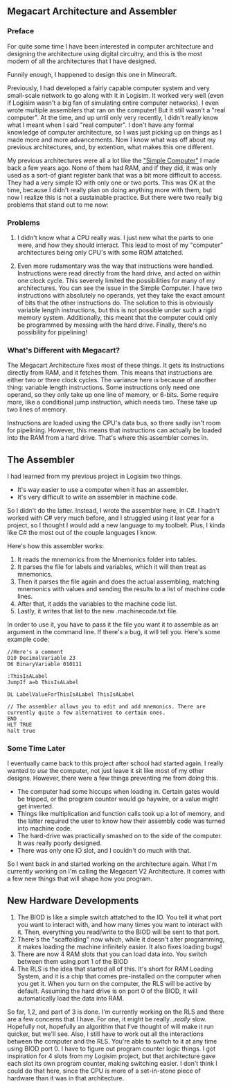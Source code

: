 ## Megacart Architecture and Assembler
### Preface
For quite some time I have been interested in computer architecture and designing the architecture using digital circuitry, and this is the most modern of all the architectures that I have designed.

Funnily enough, I happened to design this one in Minecraft.

Previously, I had developed a fairly capable computer system and very small-scale network to go along with it in Logisim. It worked very well (even if Logisim wasn't a big fan of simulating entire computer networks). I even wrote multiple assemblers that ran on the computer! But it still wasn't a "real computer". At the time, and up until only very recently, I didn't really know what I meant when I said "real computer". I don't have any formal knowledge of computer architecture, so I was just picking up on things as I made more and more advancements. Now I know what was off about my previous architectures, and, by extention, what makes this one different.

My previous architectures were all a lot like the ["Simple Computer"](https://imgur.com/gallery/tFAgH) I made back a few years ago. None of them had RAM, and if they did, it was only used as a sort-of giant register bank that was a bit more difficult to access. They had a very simple IO with only one or two ports. This was OK at the time, because I didn't really plan on doing anything more with them, but now I realize this is not a sustainable practice. But there were two really big problems that stand out to me now:

### Problems

1. I didn't know what a CPU really was. I just new what the parts to one were, and how they should interact. This lead to most of my "computer" architectures being only CPU's with some ROM attatched.
 
2. Even more rudamentary was the way that instructions were handled. Instructions were read directly from the hard drive, and acted on within one clock cycle. This severely limited the possibilities for many of my architectures. You can see the issue in the Simple Computer. I have two instructions with absolutely no operands, yet they take the exact amount of bits that the other instructions do. The solution to this is obviously variable length instructions, but this is not possible under such a rigid memory system. Additionally, this meant that the computer could only be programmed by messing with the hard drive. Finally, there's no possibility for pipelining!
 
### What's Different with Megacart?
The Megacart Architecture fixes most of these things. It gets its instructions directly from RAM, and it fetches them. This means that instructions are either two or three clock cycles. The variance here is because of another thing: variable length instructions. Some instructions only need one operand, so they only take up one line of memory, or 6-bits. Some require more, like a conditional jump instruction, which needs two. These take up two lines of memory.

Instructions are loaded using the CPU's data bus, so there sadly isn't room for pipelining. However, this means that instructions can actually be loaded into the RAM from a hard drive. That's where this assembler comes in.

## The Assembler
I had learned from my previous project in Logisim two things.

* It's way easier to use a computer when it has an assembler.
* It's very difficult to write an assembler in machine code.

So I didn't do the latter. Instead, I wrote the assembler here, in C#. I hadn't worked with C# very much before, and I struggled using it last year for a project, so I thought I would add a new language to my toolbelt. Plus, I kinda like C# the most out of the couple languages I know.

Here's how this assembler works:
1. It reads the mnemonics from the Mnemonics folder into tables.
2. It parses the file for labels and variables, which it will then treat as mnemonics.
3. Then it parses the file again and does the actual assembling, matching mnemonics with values and sending the results to a list of machine code lines.
4. After that, it adds the variables to the machine code list.
5. Lastly, it writes that list to the new .machinecode.txt file.

In order to use it, you have to pass it the file you want it to assemble as an argument in the command line. If there's a bug, it will tell you. Here's some example code:

```
//Here's a comment
D10 DecimalVariable 23
D6 BinaryVariable 010111

:ThisIsALabel
JumpIf a=b ThisIsALabel

DL LabelValueForThisIsALabel ThisIsALabel

// The assembler allows you to edit and add mnemonics. There are currently quite a few alternatives to certain ones.
END .
HLT TRUE
halt true
```

### Some Time Later
I eventually came back to this project after school had started again. I really wanted to _use_ the computer, not just leave it sit like most of my other designs. However, there were a few things preventing me from doing this.

* The computer had some hiccups when loading in. Certain gates would be tripped, or the program counter would go haywire, or a value might get inverted.
* Things like multiplication and function calls took up a lot of memory, and the latter required the user to know how their assembly code was turned into machine code.
* The hard-drive was practically smashed on to the side of the computer. It was really poorly designed.
* There was only one IO slot, and I couldn't do much with that.

So I went back in and started working on the architecture again. What I'm currently working on I'm calling the Megacart V2 Architecture. It comes with a few new things that will shape how you program.

## New Hardware Developments

1. The BIOD is like a simple switch attatched to the IO. You tell it what port you want to interact with, and how many times you want to interact with it. Then, everything you read/write to the BIOD will be sent to that port.
2. There's the "scaffolding" now which, while it doesn't alter programming, it makes loading the machine infinitely easier. It also fixes loading bugs!
3. There are now 4 RAM slots that you can load data into. You switch between them using port 1 of the BIOD
4. The RLS is the idea that started all of this. It's short for RAM Loading System, and it is a chip that comes pre-installed on the computer when you get it. When you turn on the computer, the RLS will be active by default. Assuming the hard drive is on port 0 of the BIOD, it will automatically load the data into RAM.

So far, 1,2, and part of 3 is done. I'm currently working on the RLS and there are a few concerns that I have. For one, it might be really..._really_ slow. Hopefully not, hopefully an algorithm that I've thought of will make it run quicker, but we'll see. Also, I still have to work out all the interactions between the computer and the RLS. You're able to switch to it at any time using BIOD port 0. I have to figure out program counter logic things. I got inspiration for 4 slots from my Logisim project, but that architecture gave each slot its own program counter, making switching easier. I don't think I could do that here, since the CPU is more of a set-in-stone piece of hardware than it was in that architecture.

